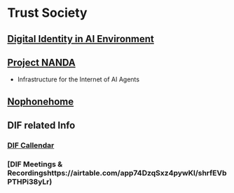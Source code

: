 # Trust Society


## [Digital Identity in AI Environment](https://github.com/geunkim/Trust-Society/tree/main/Digtial-Identity-for-AI)

## [Project NANDA](https://github.com/projnanda)
  * Infrastructure for the Internet of AI Agents








## [Nophonehome](https://nophonehome.com/)



## DIF related Info
### [DIF Callendar](https://calendar.google.com/calendar/u/0/embed?src=decentralized.identity@gmail.com)
### [DIF Meetings & Recordingshttps://airtable.com/app74DzqSxz4pywKl/shrfEVbPTHPi38yLr)

